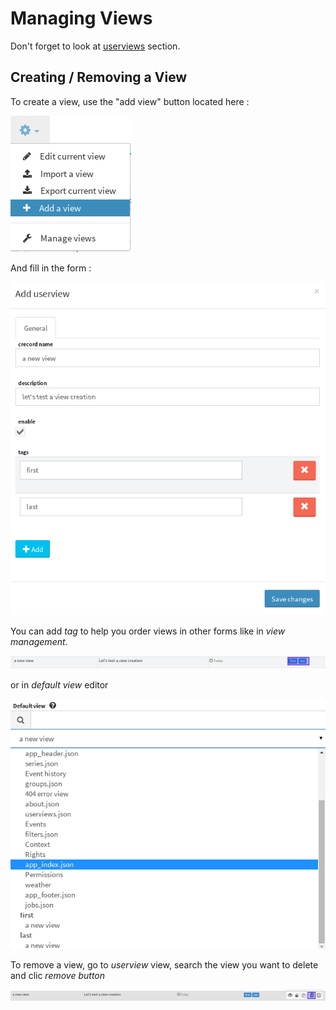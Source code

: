 # Managing Views

Don't forget to look at [userviews](userview.md) section.

## Creating / Removing a View

To create a view, use the "add view" button located here :

![image](../../img/views/viewmanagement_addview.png)

And fill in the form :

![image](../../img/views/viewmanagement_addviewform.png)

You can add *tag* to help you order views in other forms like in *view management*.

![image](../../img/views/viewmanagement_viewtags.png)

or in *default view* editor

![image](../../img/views/viewmanagement_defaultview.png)

To remove a view, go to *userview* view, search the view you want to
delete and clic *remove button*

![image](../../img/views/viewmanagement_removeview.png)
